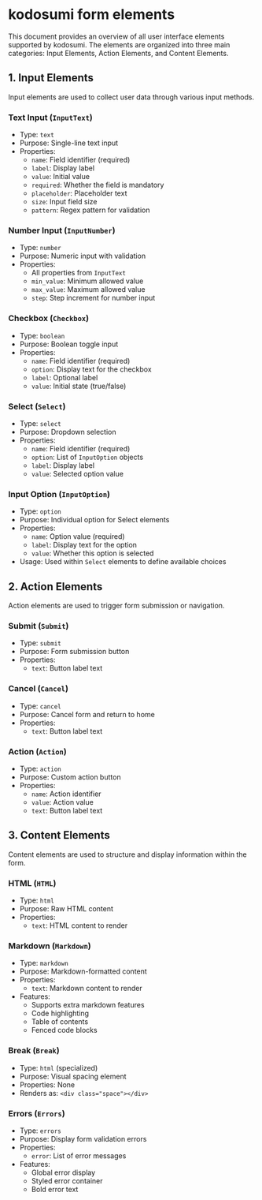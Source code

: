 # kodosumi form elements

This document provides an overview of all user interface elements supported by kodosumi. The elements are organized into three main categories: Input Elements, Action Elements, and Content Elements.

## 1. Input Elements

Input elements are used to collect user data through various input methods.

### Text Input (`InputText`)
- Type: `text`
- Purpose: Single-line text input
- Properties:
  - `name`: Field identifier (required)
  - `label`: Display label
  - `value`: Initial value
  - `required`: Whether the field is mandatory
  - `placeholder`: Placeholder text
  - `size`: Input field size
  - `pattern`: Regex pattern for validation

### Number Input (`InputNumber`)
- Type: `number`
- Purpose: Numeric input with validation
- Properties:
  - All properties from `InputText`
  - `min_value`: Minimum allowed value
  - `max_value`: Maximum allowed value
  - `step`: Step increment for number input

### Checkbox (`Checkbox`)
- Type: `boolean`
- Purpose: Boolean toggle input
- Properties:
  - `name`: Field identifier (required)
  - `option`: Display text for the checkbox
  - `label`: Optional label
  - `value`: Initial state (true/false)

### Select (`Select`)
- Type: `select`
- Purpose: Dropdown selection
- Properties:
  - `name`: Field identifier (required)
  - `option`: List of `InputOption` objects
  - `label`: Display label
  - `value`: Selected option value

### Input Option (`InputOption`)
- Type: `option`
- Purpose: Individual option for Select elements
- Properties:
  - `name`: Option value (required)
  - `label`: Display text for the option
  - `value`: Whether this option is selected
- Usage: Used within `Select` elements to define available choices

## 2. Action Elements

Action elements are used to trigger form submission or navigation.

### Submit (`Submit`)
- Type: `submit`
- Purpose: Form submission button
- Properties:
  - `text`: Button label text

### Cancel (`Cancel`)
- Type: `cancel`
- Purpose: Cancel form and return to home
- Properties:
  - `text`: Button label text

### Action (`Action`)
- Type: `action`
- Purpose: Custom action button
- Properties:
  - `name`: Action identifier
  - `value`: Action value
  - `text`: Button label text

## 3. Content Elements

Content elements are used to structure and display information within the form.

### HTML (`HTML`)
- Type: `html`
- Purpose: Raw HTML content
- Properties:
  - `text`: HTML content to render

### Markdown (`Markdown`)
- Type: `markdown`
- Purpose: Markdown-formatted content
- Properties:
  - `text`: Markdown content to render
- Features:
  - Supports extra markdown features
  - Code highlighting
  - Table of contents
  - Fenced code blocks

### Break (`Break`)
- Type: `html` (specialized)
- Purpose: Visual spacing element
- Properties: None
- Renders as: `<div class="space"></div>`

### Errors (`Errors`)
- Type: `errors`
- Purpose: Display form validation errors
- Properties:
  - `error`: List of error messages
- Features:
  - Global error display
  - Styled error container
  - Bold error text
